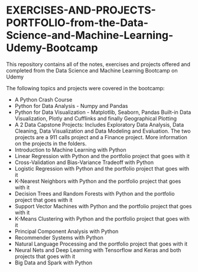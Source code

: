 # EXERCISES-AND-PROJECTS-PORTFOLIO-from-the-Data-Science-and-Machine-Learning-Udemy-Bootcamp
This repository contains all of the notes, exercises and projects offered and completed from the Data Science and Machine Learning Bootcamp on Udemy

The following topics and projects were covered in the bootcamp:
- A Python Crash Course
- Python for Data Analysis - Numpy and Pandas
- Python for Data Visualization - Matplotlib, Seaborn, Pandas Built-in Data Visualization, Plotly and Cufflinks and finally Geographical Plotting
- A 2 Data Capstone Projects: Includes Exploratory Data Analysis, Data Cleaning, Data Visualization and Data Modeling and Evaluation. The two projects are a 911 calls project and a Finance project. More information on the projects in the folders.
- Introduction to Machine Learning with Python
- Linear Regression with Python and the portfolio project that goes with it
- Cross-Validation and Bias-Variance Tradeoff with Python 
- Logistic Regression with Python and the portfolio project that goes with it
- K-Nearest Neighbors with Python and the portfolio project that goes with it
- Decision Trees and Random Forests with Python and the portfolio project that goes with it
- Support Vector Machines with Python and the portfolio project that goes with it
- K-Means Clustering with Python and the portfolio project that goes with it
- Principal Component Analysis with Python
- Recommender Systems with Python
- Natural Language Processing and the portfolio project that goes with it
- Neural Nets and Deep Learning with Tensorflow and Keras and both projects that goes with it
- Big Data and Spark with Python
